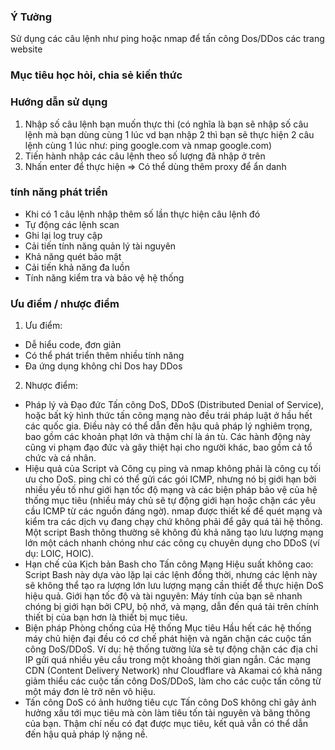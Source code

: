 ### Ý Tưởng ###
Sử dụng các câu lệnh như ping hoặc nmap để tấn công Dos/DDos các trang website

### Mục tiêu học hỏi, chia sẻ kiến thức ###

### Hướng dẫn sử dụng ###
1. Nhập số câu lệnh bạn muốn thực thi (có nghĩa là bạn sẽ nhập số câu lệnh mà bạn dùng cùng 1 lúc vd bạn nhập 2 thì bạn sẽ thực hiện 2 câu lệnh cùng 1 lúc như: ping google.com và nmap google.com)
2. Tiến hành nhập các câu lệnh theo số lượng đã nhập ở trên
3. Nhấn enter để thực hiện
=> Có thể dùng thêm proxy để ẩn danh

### tính năng phát triển ###
- Khi có 1 câu lệnh nhập thêm số lần thực hiện câu lệnh đó
- Tự động các lệnh scan
- Ghi lại log truy cập
- Cải tiến tính năng quản lý tài nguyên
- Khả năng quét bảo mật
- Cải tiến khả năng đa luồn
- Tính năng kiểm tra và bảo vệ hệ thống

### Ưu điểm / nhược điểm ###
1. Ưu điểm:
- Dễ hiểu code, đơn giản
- Có thể phát triển thêm nhiều tính năng
- Đa ứng dụng không chỉ Dos hay DDos
2. Nhược điểm:
- Pháp lý và Đạo đức
Tấn công DoS, DDoS (Distributed Denial of Service), hoặc bất kỳ hình thức tấn công mạng nào đều trái pháp luật ở hầu hết các quốc gia. Điều này có thể dẫn đến hậu quả pháp lý nghiêm trọng, bao gồm các khoản phạt lớn và thậm chí là án tù.
Các hành động này cũng vi phạm đạo đức và gây thiệt hại cho người khác, bao gồm cả tổ chức và cá nhân.
- Hiệu quả của Script và Công cụ
ping và nmap không phải là công cụ tối ưu cho DoS. ping chỉ có thể gửi các gói ICMP, nhưng nó bị giới hạn bởi nhiều yếu tố như giới hạn tốc độ mạng và các biện pháp bảo vệ của hệ thống mục tiêu (nhiều máy chủ sẽ tự động giới hạn hoặc chặn các yêu cầu ICMP từ các nguồn đáng ngờ).
nmap được thiết kế để quét mạng và kiểm tra các dịch vụ đang chạy chứ không phải để gây quá tải hệ thống.
Một script Bash thông thường sẽ không đủ khả năng tạo lưu lượng mạng lớn một cách nhanh chóng như các công cụ chuyên dụng cho DDoS (ví dụ: LOIC, HOIC).
- Hạn chế của Kịch bản Bash cho Tấn công Mạng
Hiệu suất không cao: Script Bash này dựa vào lặp lại các lệnh đồng thời, nhưng các lệnh này sẽ không thể tạo ra lượng lớn lưu lượng mạng cần thiết để thực hiện DoS hiệu quả.
Giới hạn tốc độ và tài nguyên: Máy tính của bạn sẽ nhanh chóng bị giới hạn bởi CPU, bộ nhớ, và mạng, dẫn đến quá tải trên chính thiết bị của bạn hơn là thiết bị mục tiêu.
- Biện pháp Phòng chống của Hệ thống Mục tiêu
Hầu hết các hệ thống máy chủ hiện đại đều có cơ chế phát hiện và ngăn chặn các cuộc tấn công DoS/DDoS. Ví dụ: hệ thống tường lửa sẽ tự động chặn các địa chỉ IP gửi quá nhiều yêu cầu trong một khoảng thời gian ngắn.
Các mạng CDN (Content Delivery Network) như Cloudflare và Akamai có khả năng giảm thiểu các cuộc tấn công DoS/DDoS, làm cho các cuộc tấn công từ một máy đơn lẻ trở nên vô hiệu.
- Tấn công DoS có ảnh hưởng tiêu cực
Tấn công DoS không chỉ gây ảnh hưởng xấu tới mục tiêu mà còn làm tiêu tốn tài nguyên và băng thông của bạn. Thậm chí nếu có đạt được mục tiêu, kết quả vẫn có thể dẫn đến hậu quả pháp lý nặng nề.
